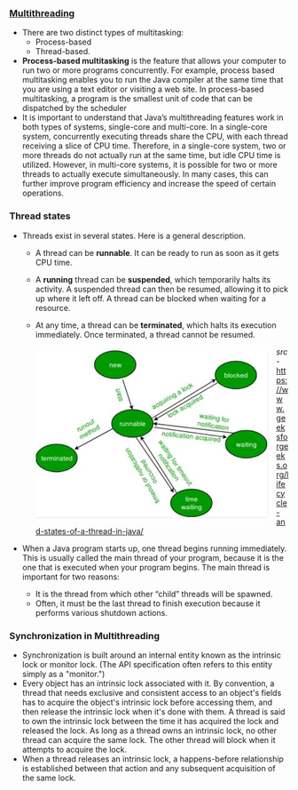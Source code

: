 ### [Multithreading](https://docs.oracle.com/javase/tutorial/essential/concurrency/procthread.html)

- There are two distinct types of multitasking:
  - Process-based
  - Thread-based.
- **Process-based multitasking** is the feature that
  allows your computer to run two or more programs concurrently. For example, process based multitasking enables you to run the Java compiler at the same time that you are using a text editor or visiting a web site. In process-based multitasking, a program is the smallest
  unit of code that can be dispatched by the scheduler
- It is important to
  understand that Java’s multithreading features work in both types of systems, single-core and multi-core. In a single-core system, concurrently executing threads share the CPU, with each thread receiving a slice of CPU time. Therefore, in a single-core system, two or more threads do not actually
  run at the same time, but idle CPU time is utilized. However, in multi-core systems, it is possible for two or more threads to actually execute simultaneously. In many cases, this can further improve program efficiency and increase the speed of certain operations.

### Thread states

- Threads exist in several states. Here is a general description.

  - A thread can be **runnable**. It can be ready to run as soon as it gets CPU time.
  - A **running** thread can be **suspended**, which temporarily halts its activity. A suspended thread can then be resumed, allowing it to pick up where it left off. A thread can be blocked when waiting for a resource.
  - At any time, a thread can be **terminated**, which halts its execution immediately. Once terminated, a thread
    cannot be resumed.

    <img src="img\threadLifecycle.JPG"
     alt="thread life cycle"
     style="float: left; margin-right: 10px;" />
    _src-_ https://www.geeksforgeeks.org/lifecycle-and-states-of-a-thread-in-java/

- When a Java program starts up, one thread begins running immediately. This is usually
  called the main thread of your program, because it is the one that is executed when your
  program begins. The main thread is important for two reasons:
  - It is the thread from which other “child” threads will be spawned.
  - Often, it must be the last thread to finish execution because it performs various
    shutdown actions.

### Synchronization in Multithreading

- Synchronization is built around an internal entity known as the intrinsic lock or monitor lock. (The API specification often refers to this entity simply as a "monitor.")
- Every object has an intrinsic lock associated with it. By convention, a thread that needs exclusive and consistent access to an object's fields has to acquire the object's intrinsic lock before accessing them, and then release the intrinsic lock when it's done with them. A thread is said to own the intrinsic lock between the time it has acquired the lock and released the lock. As long as a thread owns an intrinsic lock, no other thread can acquire the same lock. The other thread will block when it attempts to acquire the lock.
- When a thread releases an intrinsic lock, a happens-before relationship is established between that action and any subsequent acquisition of the same lock.
